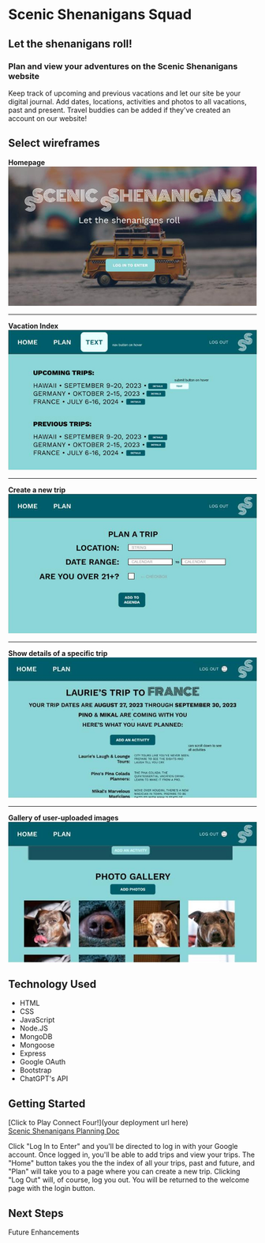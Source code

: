 # Scenic Shenanigans Squad

## Let the shenanigans roll!

### Plan and view your adventures on the Scenic Shenanigans website
Keep track of upcoming and previous vacations and let our site be your digital journal. Add dates, locations, activities and photos to all vacations, past and present. Travel buddies can be added if they've created an account on our website!

## Select wireframes
**Homepage**<br>
![Wireframe screenshot](public/images/wireframe-homepage.jpg)<br>

_________________

**Vacation Index**<br>
![Wireframe screenshot](public/images/wireframe-index.jpg)<br>

_________________

**Create a new trip**<br>
![Wireframe screenshot](public/images/wireframe-new-trip.jpg)<br>

_________________

**Show details of a specific trip**<br>
![Wireframe screenshot](public/images/Wireframe-showpage.jpg)<br> 

_________________

**Gallery of user-uploaded images**<br>
![Wireframe screenshot](public/images/Wireframe-images.jpg)  

## Technology Used
- HTML
- CSS
- JavaScript
- Node.JS
- MongoDB
- Mongoose
- Express
- Google OAuth
- Bootstrap
- ChatGPT's API

## Getting Started
[Click to Play Connect Four!](your deployment url here) <br>
[Scenic Shenanigans Planning Doc](https://docs.google.com/spreadsheets/d/1jKdOorlJZ4x6ejF2cYETL-E8nCiXyT8uhOldVsT1uHQ/edit?usp=sharing)

Click "Log In to Enter" and you'll be directed to log in with your Google account. Once logged in, you'll be able to add trips and view your trips. The "Home" button takes you the the index of all your trips, past and future, and "Plan" will take you to a page where you can create a new trip. Clicking "Log Out" will, of course, log you out. You will be returned to the welcome page with the login button.



## Next Steps
Future Enhancements

